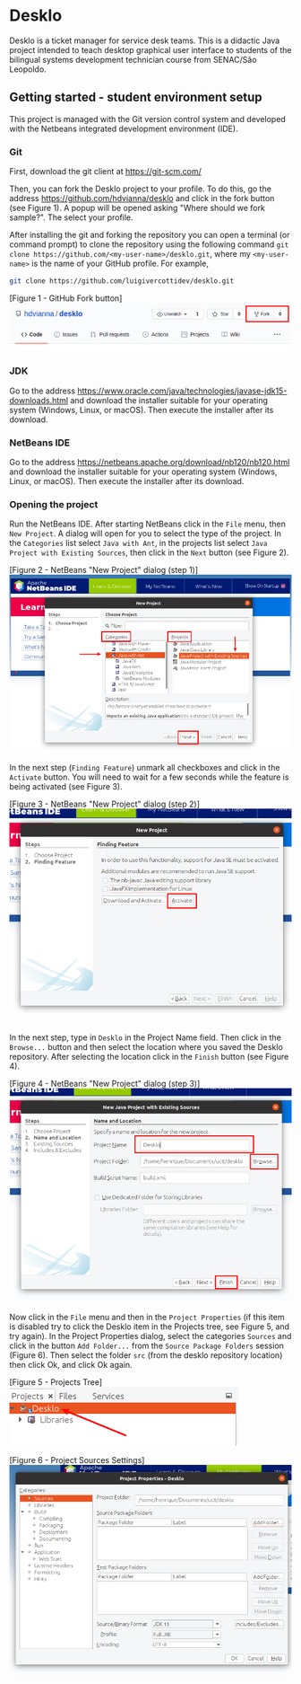 # Desklo
Desklo is a ticket manager for service desk teams. This is a didactic Java project intended to teach desktop graphical user interface to students of the bilingual systems development technician course from SENAC/São Leopoldo.

## Getting started - student environment setup

This project is managed with the Git version control system and developed with the Netbeans integrated development environment (IDE). 

### Git

First, download the git client at https://git-scm.com/

Then, you can fork the Desklo project to your profile. To do this, go the address https://github.com/hdvianna/desklo and click in the fork button (see Figure 1). A popup will be opened asking "Where should we fork sample?". The select your profile.

After installing the git and forking the repository you can open a terminal (or command prompt) to clone the repository using the following command `git clone https://github.com/<my-user-name>/desklo.git`, where my `<my-user-name>` is the name of your GitHub profile. For example, 

```bash
git clone https://github.com/luigivercottidev/desklo.git
```

[Figure 1 - GitHub Fork button]
![GitHub Desklo repository screenshot highlighting the Fork button in red](https://raw.githubusercontent.com/hdvianna/desklo/main/intructions/fork-button.png "Figure 1")


### JDK

Go to the address https://www.oracle.com/java/technologies/javase-jdk15-downloads.html and download the installer suitable for your operating system (Windows, Linux, or macOS). Then execute the installer after its download.

### NetBeans IDE

Go to the address https://netbeans.apache.org/download/nb120/nb120.html and download the installer suitable for your operating system (Windows, Linux, or macOS). Then execute the installer after its download.

### Opening the project

Run the NetBeans IDE. After starting NetBeans click in the `File` menu, then `New Project`. A dialog will open for you to select the type of the project. In the `Categories` list select `Java with Ant`, in the projects list select `Java Project with Existing Sources`, then click in the `Next` button (see Figure 2). 

[Figure 2 - NetBeans "New Project" dialog (step 1)]
![NetBeans New Project dialog step 1, highlighting in red the Categories list, Projects list, and the Next button. Java wih Ant is selected in the Categories list and Java Project with Existing Sources is selected in the Projects list](https://raw.githubusercontent.com/hdvianna/desklo/main/intructions/new-project-type.png "Figure 2")

In the next step (`Finding Feature`) unmark all checkboxes and click in the `Activate` button. You will need to wait for a few seconds while the feature is being activated (see Figure 3).

[Figure 3 - NetBeans "New Project" dialog (step 2)]
![NetBeans New Project dialog step 2 highlighting in red the Activate button](https://raw.githubusercontent.com/hdvianna/desklo/main/intructions/new-project-feature.png "Figure 3")

In the next step, type in `Desklo` in the Project Name field. Then click in the `Browse...` button and then select the location where you saved the Desklo repository. After selecting the location click in the `Finish` button (see Figure 4).

[Figure 4 - NetBeans "New Project" dialog (step 3)]
![NetBeans New Project dialog step 3 highlighting in red the Project Name field, the Browse... button, and the Finish button](https://raw.githubusercontent.com/hdvianna/desklo/main/intructions/new-project-finish.png "Figure 4")

Now click in the `File` menu and then in the `Project Properties` (if this item is disabled try to click the Desklo item in the Projects tree, see Figure 5, and try again). In the Project Properties dialog, select the categories `Sources` and click in the button `Add Folder...` from the `Source Package Folders` session (Figure 6). Then select the folder `src` (from the desklo repository location) then click Ok, and click Ok again.

[Figure 5 - Projects Tree]
![NetBeans Projects Tree](https://raw.githubusercontent.com/hdvianna/desklo/main/intructions/projects-tree.png "Figure 5")

[Figure 6 - Project Sources Settings]
![NetBeans Project Sources Settings](https://raw.githubusercontent.com/hdvianna/desklo/main/intructions/project-sources.png "Figure 6")
